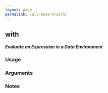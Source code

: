 ```yaml
---
layout: page
permalink: /all-base-R/with/
---
```


## __with__

#### _Evaluate an Expression in a Data Environment_

### Usage

### Arguments

### Notes
